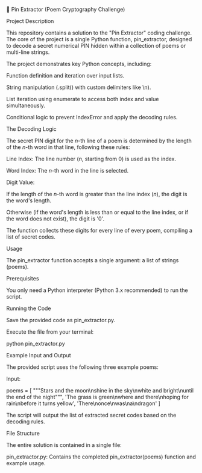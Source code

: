 🧩 Pin Extractor (Poem Cryptography Challenge)

Project Description

This repository contains a solution to the "Pin Extractor" coding challenge. The core of the project is a single Python function, pin_extractor, designed to decode a secret numerical PIN hidden within a collection of poems or multi-line strings.

The project demonstrates key Python concepts, including:

Function definition and iteration over input lists.

String manipulation (.split() with custom delimiters like \n).

List iteration using enumerate to access both index and value simultaneously.

Conditional logic to prevent IndexError and apply the decoding rules.

The Decoding Logic

The secret PIN digit for the $n$-th line of a poem is determined by the length of the $n$-th word in that line, following these rules:

Line Index: The line number ($n$, starting from 0) is used as the index.

Word Index: The $n$-th word in the line is selected.

Digit Value:

If the length of the $n$-th word is greater than the line index ($n$), the digit is the word's length.

Otherwise (if the word's length is less than or equal to the line index, or if the word does not exist), the digit is '0'.

The function collects these digits for every line of every poem, compiling a list of secret codes.

Usage

The pin_extractor function accepts a single argument: a list of strings (poems).

Prerequisites

You only need a Python interpreter (Python 3.x recommended) to run the script.

Running the Code

Save the provided code as pin_extractor.py.

Execute the file from your terminal:

python pin_extractor.py


Example Input and Output

The provided script uses the following three example poems:

Input:

poems = [
    """Stars and the moon\nshine in the sky\nwhite and bright\nuntil the end of the night""",
    'The grass is green\nwhere and there\nhoping for rain\nbefore it turns yellow',
    'There\nonce\nwas\na\ndragon'
]


The script will output the list of extracted secret codes based on the decoding rules.

File Structure

The entire solution is contained in a single file:

pin_extractor.py: Contains the completed pin_extractor(poems) function and example usage.
